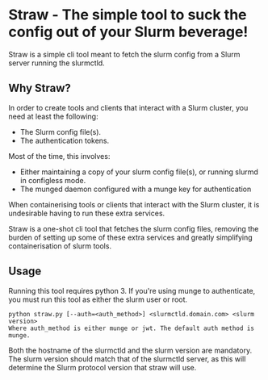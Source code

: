 # Straw - The simple tool to suck the config out of your Slurm beverage!

Straw is a simple cli tool meant to fetch the slurm config from a Slurm server running the slurmctld.

## Why Straw?

In order to create tools and clients that interact with a Slurm cluster, you need at least the following:
* The Slurm config file(s).
* The authentication tokens.

Most of the time, this involves:
* Either maintaining a copy of your slurm config file(s), or running slurmd in configless mode.
* The munged daemon configured with a munge key for authentication

When containerising tools or clients that interact with the Slurm cluster, it is undesirable having to run
these extra services.

Straw is a one-shot cli tool that fetches the slurm config files, removing the burden of setting up some of these extra services
and greatly simplifying containerisation of slurm tools.

## Usage

Running this tool requires python 3. If you're using munge to authenticate, you must run this tool as either
the slurm user or root.

```
python straw.py [--auth=<auth_method>] <slurmctld.domain.com> <slurm version>
Where auth_method is either munge or jwt. The default auth method is munge.
```

Both the hostname of the slurmctld and the slurm version are mandatory. The slurm version should match that of
the slurmctld server, as this will determine the Slurm protocol version that straw will use.
